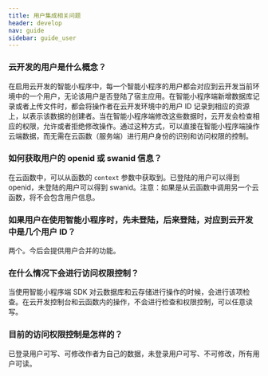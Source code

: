 ```yaml
---
title: 用户集成相关问题
header: develop
nav: guide
sidebar: guide_user
---
```

 

### 云开发的用户是什么概念？
在启用云开发的智能小程序中，每一个智能小程序的用户都会对应到云开发当前环境中的一个用户，无论该用户是否登陆了宿主应用。在智能小程序端新增数据库记录或者上传文件时，都会将操作者在云开发环境中的用户 ID 记录到相应的资源上，以表示该数据的创建者。当在智能小程序端修改这些数据时，云开发会检查相应的权限，允许或者拒绝修改操作。通过这种方式，可以直接在智能小程序端操作云端数据，而无需在云函数（服务端）进行用户身份的识别和访问权限的控制。

### 如何获取用户的 openid 或 swanid 信息？
在云函数中，可以从函数的 `context` 参数中获取到。已登陆的用户可以得到 openid，未登陆的用户可以得到 swanid。注意：如果是从云函数中调用另一个云函数，将不会包含用户信息。

### 如果用户在使用智能小程序时，先未登陆，后来登陆，对应到云开发中是几个用户 ID？
两个。今后会提供用户合并的功能。

### 在什么情况下会进行访问权限控制？
当使用智能小程序端 SDK 对云数据库和云存储进行操作的时候，会进行该项检查。在云开发控制台和云函数内的操作，不会进行检查和权限控制，可以任意读写。

### 目前的访问权限控制是怎样的？
已登录用户可写、可修改作者为自己的数据，未登录用户可写、不可修改，所有用户可读。
